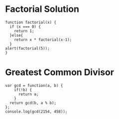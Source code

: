 Factorial Solution
==================

```
function factorial(x) {   
  if (x === 0) {  
    return 1;  
  }else{
    return x * factorial(x-1);  
  }  
alert(factorial(5));
}
```

Greatest Common Divisor
=======================

```
var gcd = function(a, b) {  
    if(!b) {  
      return a;  
    }  
  return gcd(b, a % b);  
};  
console.log(gcd(2154, 458));
```
